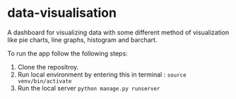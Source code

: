 # data-visualisation
A dashboard for visualizing data with some different method of visualization like pie charts, line graphs, histogram and barchart.

To run the app follow the following steps:
1. Clone the repositroy.
2. Run local environment by entering this in terminal : <code>source venv/bin/activate</code>
3. Run the local server <code>python manage.py runserver</code>
